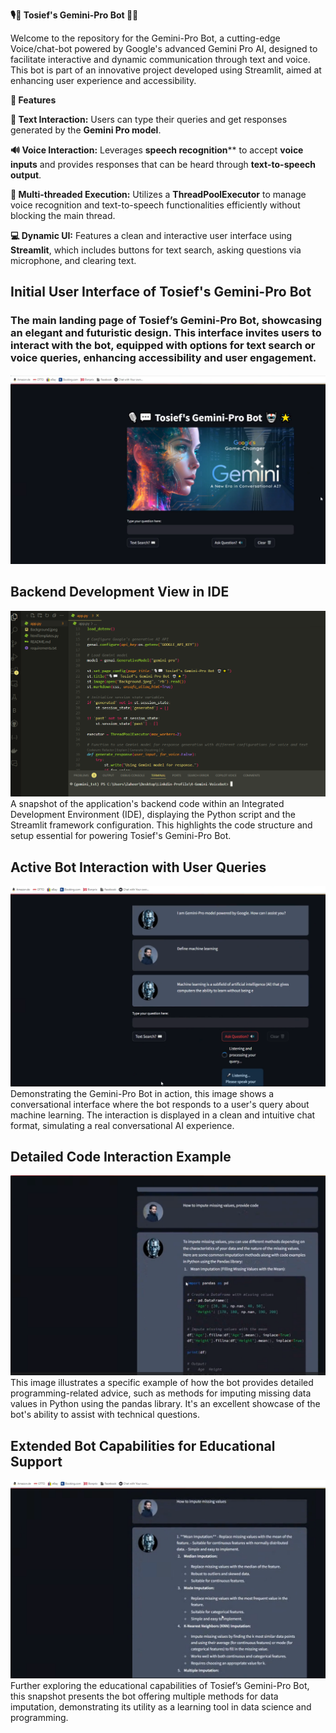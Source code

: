 **🎙️💬 Tosief's Gemini-Pro Bot 🤖🌟**

Welcome to the repository for the Gemini-Pro Bot, a cutting-edge Voice/chat-bot powered by Google's advanced Gemini Pro AI, designed to facilitate interactive and dynamic communication through text and voice. This bot is part of an innovative project developed using Streamlit, aimed at enhancing user experience and accessibility.

**🌟 Features**

**📝 Text Interaction:** Users can type their queries and get responses generated by the **Gemini Pro model**.

**🔊 Voice Interaction:** Leverages **speech recognition**** to accept **voice inputs** and provides responses that can be heard through **text-to-speech output**.

**🧵 Multi-threaded Execution:** Utilizes a **ThreadPoolExecutor** to manage voice recognition and text-to-speech functionalities efficiently without blocking the main thread.

**💻 Dynamic UI:** Features a clean and interactive user interface using **Streamlit**, which includes buttons for text search, asking questions via microphone, and clearing text.



## **Initial User Interface of Tosief's Gemini-Pro Bot**
### **The main landing page of Tosief’s Gemini-Pro Bot, showcasing an elegant and futuristic design. This interface invites users to interact with the bot, equipped with options for text search or voice queries, enhancing accessibility and user engagement.**
![Initial User Interface of Tosief's Gemini-Pro Bot](Snapshots/1.png)


## Backend Development View in IDE
![Backend Development View in IDE](Snapshots/2.png)
A snapshot of the application's backend code within an Integrated Development Environment (IDE), displaying the Python script and the Streamlit framework configuration. This highlights the code structure and setup essential for powering Tosief's Gemini-Pro Bot.

## Active Bot Interaction with User Queries
![Active Bot Interaction with User Queries](Snapshots/3.png)
Demonstrating the Gemini-Pro Bot in action, this image shows a conversational interface where the bot responds to a user's query about machine learning. The interaction is displayed in a clean and intuitive chat format, simulating a real conversational AI experience.

## Detailed Code Interaction Example
![Detailed Code Interaction Example](Snapshots/4.png)
This image illustrates a specific example of how the bot provides detailed programming-related advice, such as methods for imputing missing data values in Python using the pandas library. It's an excellent showcase of the bot's ability to assist with technical questions.

## Extended Bot Capabilities for Educational Support
![Extended Bot Capabilities for Educational Support](Snapshots/5.png)
Further exploring the educational capabilities of Tosief’s Gemini-Pro Bot, this snapshot presents the bot offering multiple methods for data imputation, demonstrating its utility as a learning tool in data science and programming.
